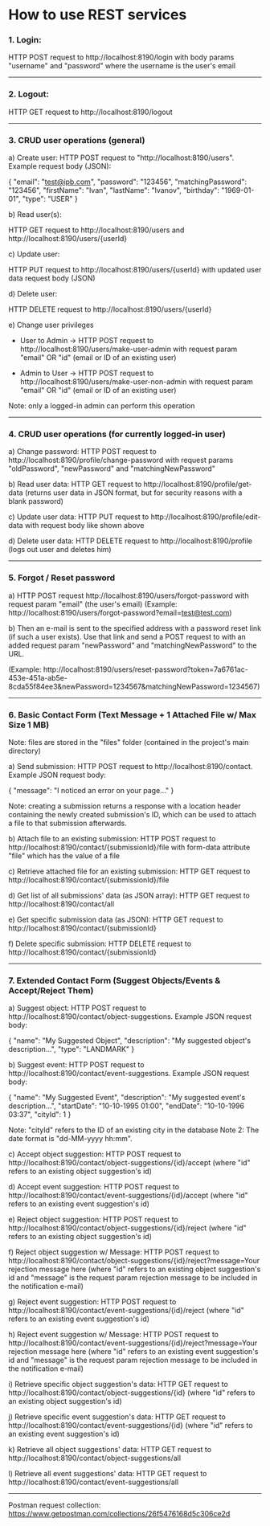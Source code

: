 # How to use REST services

### 1. Login: 

HTTP POST request to http://localhost:8190/login with body params "username" and "password" where the username is the user's email

---

### 2. Logout: 

HTTP GET request to http://localhost:8190/logout

---

### 3. CRUD user operations (general)

a) Create user: HTTP POST request to "http://localhost:8190/users". Example request body (JSON):

{
    "email": "test@ipb.com",
    "password": "123456",
    "matchingPassword": "123456",
    "firstName": "Ivan",
    "lastName": "Ivanov",
    "birthday": "1969-01-01",
    "type": "USER"
}

b) Read user(s): 

HTTP GET request to http://localhost:8190/users and http://localhost:8190/users/{userId}

c) Update user: 

HTTP PUT request to http://localhost:8190/users/{userId} with updated user data request body (JSON)

d) Delete user: 

HTTP DELETE request to http://localhost:8190/users/{userId}

e) Change user privileges

- User to Admin -> HTTP POST request to http://localhost:8190/users/make-user-admin with request param "email" OR "id" (email or ID of an existing user)

- Admin to User -> HTTP POST request to http://localhost:8190/users/make-user-non-admin with request param "email" OR "id" (email or ID of an existing user)

Note: only a logged-in admin can perform this operation

---

### 4. CRUD user operations (for currently logged-in user)

a) Change password: HTTP POST request to http://localhost:8190/profile/change-password with request params "oldPassword", "newPassword" and "matchingNewPassword"

b) Read user data: HTTP GET request to http://localhost:8190/profile/get-data (returns user data in JSON format, but for security reasons with a blank password) 

c) Update user data: HTTP PUT request to http://localhost:8190/profile/edit-data with request body like shown above

d) Delete user data: HTTP DELETE request to http://localhost:8190/profile (logs out user and deletes him)

---

### 5. Forgot / Reset password

a) HTTP POST request http://localhost:8190/users/forgot-password with request param "email" (the user's email) (Example: http://localhost:8190/users/forgot-password?email=test@test.com)

b) Then an e-mail is sent to the specified address with a password reset link (if such a user exists). 
Use that link and send a POST request to with an added request param "newPassword" and "matchingNewPassword" to the URL. 

(Example: http://localhost:8190/users/reset-password?token=7a6761ac-453e-451a-ab5e-8cda55f84ee3&newPassword=1234567&matchingNewPassword=1234567)

---

### 6. Basic Contact Form (Text Message + 1 Attached File w/ Max Size 1 MB)

Note: files are stored in the "files" folder (contained in the project's main directory)

a) Send submission: HTTP POST request to http://localhost:8190/contact. Example JSON request body:

{
	"message": "I noticed an error on your page..."
}

Note: creating a submission returns a response with a location header containing the newly created submission's ID, which can be used to attach a file to that submission afterwards.

b) Attach file to an existing submission: HTTP POST request to http://localhost:8190/contact/{submissionId}/file with form-data attribute "file" which has the value of a file

c) Retrieve attached file for an existing submission: HTTP GET request to http://localhost:8190/contact/{submissionId}/file

d) Get list of all submissions' data (as JSON array): HTTP GET request to http://localhost:8190/contact/all

e) Get specific submission data (as JSON): HTTP GET request to http://localhost:8190/contact/{submissionId}

f) Delete specific submission: HTTP DELETE request to http://localhost:8190/contact/{submissionId}

---

### 7. Extended Contact Form (Suggest Objects/Events & Accept/Reject Them)

a) Suggest object: HTTP POST request to http://localhost:8190/contact/object-suggestions. Example JSON request body:

{ 
	"name": "My Suggested Object",
	"description": "My suggested object's description...",
	"type": "LANDMARK"
}

b) Suggest event: HTTP POST request to http://localhost:8190/contact/event-suggestions. Example JSON request body:

{ 
	"name": "My Suggested Event",
	"description": "My suggested event's description...",
	"startDate": "10-10-1995 01:00",
	"endDate": "10-10-1996 03:37",
	"cityId": 1
}

Note: "cityId" refers to the ID of an existing city in the database
Note 2: The date format is "dd-MM-yyyy hh:mm".

c) Accept object suggestion: HTTP POST request to http://localhost:8190/contact/object-suggestions/{id}/accept (where "id" refers to an existing object suggestion's id)

d) Accept event suggestion: HTTP POST request to http://localhost:8190/contact/event-suggestions/{id}/accept (where "id" refers to an existing event suggestion's id)

e) Reject object suggestion: HTTP POST request to http://localhost:8190/contact/object-suggestions/{id}/reject (where "id" refers to an existing object suggestion's id)

f) Reject object suggestion w/ Message: HTTP POST request to http://localhost:8190/contact/object-suggestions/{id}/reject?message=Your rejection message here (where "id" refers to an existing object suggestion's id and "message" is the request param rejection message to be included in the notification e-mail)

g) Reject event suggestion: HTTP POST request to http://localhost:8190/contact/event-suggestions/{id}/reject (where "id" refers to an existing event suggestion's id)

h) Reject event suggestion w/ Message: HTTP POST request to http://localhost:8190/contact/event-suggestions/{id}/reject?message=Your rejection message here (where "id" refers to an existing event suggestion's id and "message" is the request param rejection message to be included in the notification e-mail)

i) Retrieve specific object suggestion's data: HTTP GET request to http://localhost:8190/contact/object-suggestions/{id} (where "id" refers to an existing object suggestion's id)

j) Retrieve specific event suggestion's data: HTTP GET request to http://localhost:8190/contact/event-suggestions/{id} (where "id" refers to an existing event suggestion's id)

k) Retrieve all object suggestions' data: HTTP GET request to http://localhost:8190/contact/object-suggestions/all

l) Retrieve all event suggestions' data: HTTP GET request to http://localhost:8190/contact/event-suggestions/all

---

Postman request collection: https://www.getpostman.com/collections/26f5476168d5c306ce2d
